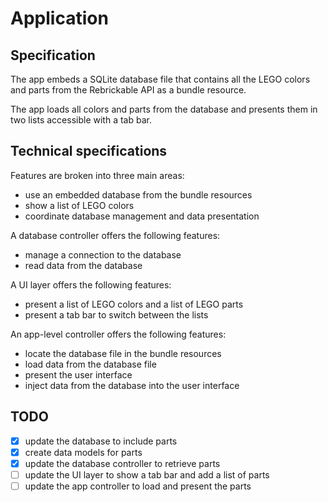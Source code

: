 
# Application


## Specification

The app embeds a SQLite database file that contains all the LEGO colors and parts from the Rebrickable API as a bundle resource.

The app loads all colors and parts from the database and presents them in two lists accessible with a tab bar.


## Technical specifications

Features are broken into three main areas:

- use an embedded database from the bundle resources
- show a list of LEGO colors
- coordinate database management and data presentation

A database controller offers the following features:

- manage a connection to the database
- read data from the database

A UI layer offers the following features:

- present a list of LEGO colors and a list of LEGO parts
- present a tab bar to switch between the lists

An app-level controller offers the following features:

- locate the database file in the bundle resources
- load data from the database file
- present the user interface
- inject data from the database into the user interface


## TODO

- [x] update the database to include parts
- [x] create data models for parts
- [x] update the database controller to retrieve parts
- [ ] update the UI layer to show a tab bar and add a list of parts
- [ ] update the app controller to load and present the parts
